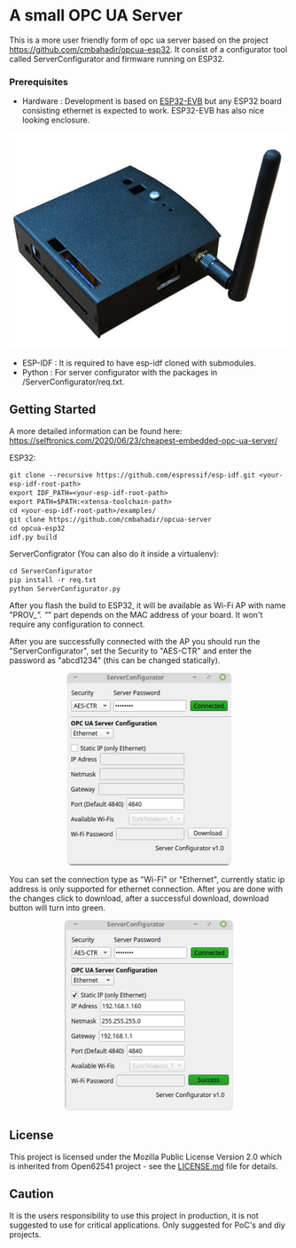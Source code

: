 # A small OPC UA Server

This is a more user friendly form of opc ua server based on the project https://github.com/cmbahadir/opcua-esp32. It consist of a configurator tool called ServerConfigurator and firmware running on ESP32.

### Prerequisites

- Hardware : Development is based on [ESP32-EVB](https://www.olimex.com/Products/IoT/ESP32/ESP32-EVB/open-source-hardware) but any ESP32 board consisting ethernet is expected to work. ESP32-EVB has also nice looking enclosure. 

<p align="center">
  <img src="doc/esp32_evb.png?raw=true" alt="ESP32-EVB" style="border-radius: 8px;"/>
</p>

- ESP-IDF : It is required to have esp-idf cloned with submodules.
- Python : For server configurator with the packages in /ServerConfigurator/req.txt.

## Getting Started
A more detailed information can be found here: https://selftronics.com/2020/06/23/cheapest-embedded-opc-ua-server/

ESP32:

    git clone --recursive https://github.com/espressif/esp-idf.git <your-esp-idf-root-path>
    export IDF_PATH=<your-esp-idf-root-path>
    export PATH=$PATH:<xtensa-toolchain-path>
    cd <your-esp-idf-root-path>/examples/
    git clone https://github.com/cmbahadir/opcua-server
    cd opcua-esp32
    idf.py build
   
ServerConfigrator (You can also do it inside a virtualenv):
    
    cd ServerConfigurator
    pip install -r req.txt
    python ServerConfigurator.py
   
After you flash the build to ESP32, it will be available as Wi-Fi AP with name "PROV_*". "*" part depends on the MAC address of your board. It won't require any configuration to connect.

After you are successfully connected with the AP you should run the "ServerConfigurator", set the Security to "AES-CTR" and enter the password as "abcd1234" (this can be changed statically).

<p align="center">
  <img src="doc/server_configurator.png?raw=true" alt="Server Configurator" style="border-radius: 8px;"/>
</p>

You can set the connection type as "Wi-Fi" or "Ethernet", currently static ip address is only supported for ethernet connection. After you are done with the changes click to download, after a successful download, download button will turn into green.

<p align="center">
  <img src="doc/server_configurator_connected.png?raw=true" alt="Server Configurator Download" style="border-radius: 8px;"/>
</p>

## License

This project is licensed under the Mozilla Public License Version 2.0 which is inherited from Open62541 project - see the [LICENSE.md](LICENSE.md) file for details.

## Caution

It is the users responsibility to use this project in production, it is not suggested to use for critical applications. Only suggested for PoC's and diy projects.

